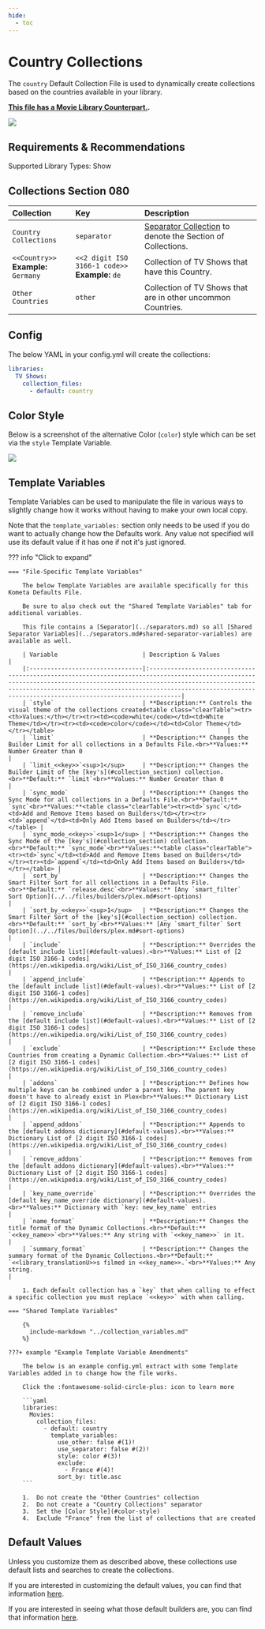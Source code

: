 ```yaml
---
hide:
  - toc
---
```

# Country Collections

The `country` Default Collection File is used to dynamically create collections based on the countries available in your library.

**[This file has a Movie Library Counterpart.](../movie/country.md).**

![](../images/country1.png)

## Requirements & Recommendations

Supported Library Types: Show

## <a id="collection_section"></a>Collections Section 080

| Collection                              | Key                                                | Description                                                                    |
|:----------------------------------------|:---------------------------------------------------|:-------------------------------------------------------------------------------|
| `Country Collections`                   | `separator`                                        | [Separator Collection](../separators.md) to denote the Section of Collections. |
| `<<Country>>`<br>**Example:** `Germany` | `<<2 digit ISO 3166-1 code>>`<br>**Example:** `de` | Collection of TV Shows that have this Country.                                 |
| `Other Countries`                       | `other`                                            | Collection of TV Shows that are in other uncommon Countries.                   |

## Config

The below YAML in your config.yml will create the collections:

```yaml
libraries:
  TV Shows:
    collection_files:
      - default: country
```

## Color Style

Below is a screenshot of the alternative Color (`color`) style which can be set via the `style` Template Variable.

![](../images/country2.png)

## Template Variables

Template Variables can be used to manipulate the file in various ways to slightly change how it works without having to make your own local copy.

Note that the `template_variables:` section only needs to be used if you do want to actually change how the Defaults work. Any value not specified will use its default value if it has one if not it's just ignored.

??? info "Click to expand"

    === "File-Specific Template Variables"

        The below Template Variables are available specifically for this Kometa Defaults File.

        Be sure to also check out the "Shared Template Variables" tab for additional variables.

        This file contains a [Separator](../separators.md) so all [Shared Separator Variables](../separators.md#shared-separator-variables) are available as well.

        | Variable                        | Description & Values                                                                                                                                                                                                                                                                             |
        |:--------------------------------|:-------------------------------------------------------------------------------------------------------------------------------------------------------------------------------------------------------------------------------------------------------------------------------------------------|
        | `style`                         | **Description:** Controls the visual theme of the collections created<table class="clearTable"><tr><th>Values:</th></tr><tr><td><code>white</code></td><td>White Theme</td></tr><tr><td><code>color</code></td><td>Color Theme</td></tr></table>                                                 |
        | `limit`                         | **Description:** Changes the Builder Limit for all collections in a Defaults File.<br>**Values:** Number Greater than 0                                                                                                                                                                          |
        | `limit_<<key>>`<sup>1</sup>     | **Description:** Changes the Builder Limit of the [key's](#collection_section) collection.<br>**Default:** `limit`<br>**Values:** Number Greater than 0                                                                                                                                                       |
        | `sync_mode`                     | **Description:** Changes the Sync Mode for all collections in a Defaults File.<br>**Default:** `sync`<br>**Values:**<table class="clearTable"><tr><td>`sync`</td><td>Add and Remove Items based on Builders</td></tr><tr><td>`append`</td><td>Only Add Items based on Builders</td></tr></table> |
        | `sync_mode_<<key>>`<sup>1</sup> | **Description:** Changes the Sync Mode of the [key's](#collection_section) collection.<br>**Default:** `sync_mode`<br>**Values:**<table class="clearTable"><tr><td>`sync`</td><td>Add and Remove Items based on Builders</td></tr><tr><td>`append`</td><td>Only Add Items based on Builders</td></tr></table> |
        | `sort_by`                       | **Description:** Changes the Smart Filter Sort for all collections in a Defaults File.<br>**Default:** `release.desc`<br>**Values:** [Any `smart_filter` Sort Option](../../files/builders/plex.md#sort-options)                                                                                |
        | `sort_by_<<key>>`<sup>1</sup>   | **Description:** Changes the Smart Filter Sort of the [key's](#collection_section) collection.<br>**Default:** `sort_by`<br>**Values:** [Any `smart_filter` Sort Option](../../files/builders/plex.md#sort-options)                                                                                          |
        | `include`                       | **Description:** Overrides the [default include list](#default-values).<br>**Values:** List of [2 digit ISO 3166-1 codes](https://en.wikipedia.org/wiki/List_of_ISO_3166_country_codes)                                                                                                                 |
        | `append_include`                | **Description:** Appends to the [default include list](#default-values).<br>**Values:** List of [2 digit ISO 3166-1 codes](https://en.wikipedia.org/wiki/List_of_ISO_3166_country_codes)                                                                                                                |
        | `remove_include`                | **Description:** Removes from the [default include list](#default-values).<br>**Values:** List of [2 digit ISO 3166-1 codes](https://en.wikipedia.org/wiki/List_of_ISO_3166_country_codes)                                                                                                              |
        | `exclude`                       | **Description:** Exclude these Countries from creating a Dynamic Collection.<br>**Values:** List of [2 digit ISO 3166-1 codes](https://en.wikipedia.org/wiki/List_of_ISO_3166_country_codes)                                                                                                     |
        | `addons`                        | **Description:** Defines how multiple keys can be combined under a parent key. The parent key doesn't have to already exist in Plex<br>**Values:** Dictionary List of [2 digit ISO 3166-1 codes](https://en.wikipedia.org/wiki/List_of_ISO_3166_country_codes)                                   |
        | `append_addons`                 | **Description:** Appends to the [default addons dictionary](#default-values).<br>**Values:** Dictionary List of [2 digit ISO 3166-1 codes](https://en.wikipedia.org/wiki/List_of_ISO_3166_country_codes)                                                                                                 |
        | `remove_addons`                 | **Description:** Removes from the [default addons dictionary](#default-values).<br>**Values:** Dictionary List of [2 digit ISO 3166-1 codes](https://en.wikipedia.org/wiki/List_of_ISO_3166_country_codes)                                                                                               |
        | `key_name_override`             | **Description:** Overrides the [default key_name_override dictionary](#default-values).<br>**Values:** Dictionary with `key: new_key_name` entries                                                                                                                                            |
        | `name_format`                   | **Description:** Changes the title format of the Dynamic Collections.<br>**Default:** `<<key_name>>`<br>**Values:** Any string with `<<key_name>>` in it.                                                                                                                                        |
        | `summary_format`                | **Description:** Changes the summary format of the Dynamic Collections.<br>**Default:** `<<library_translationU>>s filmed in <<key_name>>.`<br>**Values:** Any string.                                                                                                                           |

        1. Each default collection has a `key` that when calling to effect a specific collection you must replace `<<key>>` with when calling.

    === "Shared Template Variables"

        {%
          include-markdown "../collection_variables.md"
        %}
    
    ???+ example "Example Template Variable Amendments"

        The below is an example config.yml extract with some Template Variables added in to change how the file works.
    
        Click the :fontawesome-solid-circle-plus: icon to learn more
        
        ```yaml
        libraries:
          Movies:
            collection_files:
              - default: country
                template_variables:
                  use_other: false #(1)!
                  use_separator: false #(2)!
                  style: color #(3)!
                  exclude:
                    - France #(4)!
                  sort_by: title.asc
        ```
    
        1.  Do not create the "Other Countries" collection
        2.  Do not create a "Country Collections" separator
        3.  Set the [Color Style](#color-style)
        4.  Exclude "France" from the list of collections that are created

## Default Values

Unless you customize them as described above, these collections use default lists and searches to create the collections.

If you are interested in customizing the default values, you can find that information [here](#template-variables).

If you are interested in seeing what those default builders are, you can find that information [here](../sources.md).
